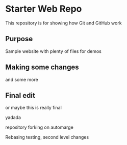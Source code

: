 # Starter Web Repo

This repository is for showing how Git and GitHub work

## Purpose

Sample website with plenty of files for demos

## Making some changes

and some more

## Final edit

or maybe this is really final

yadada

repository forking on automarge

Rebasing testing, second level changes